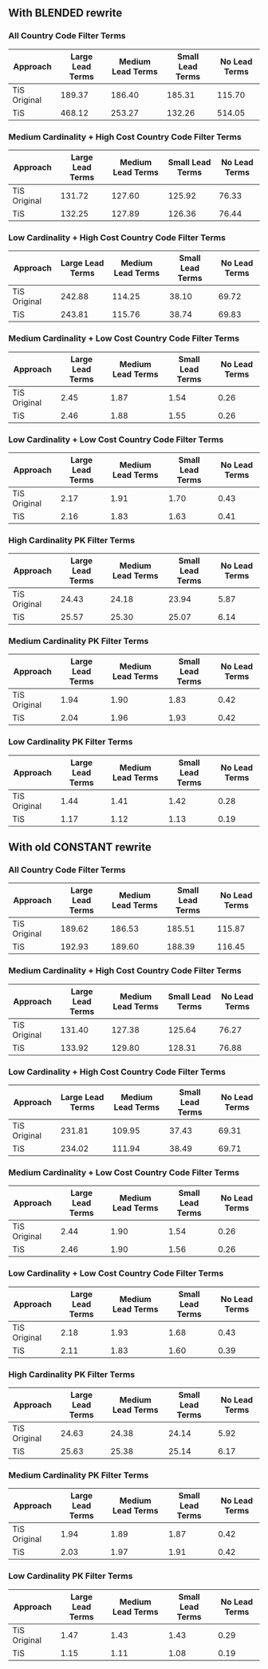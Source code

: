## With BLENDED rewrite

### All Country Code Filter Terms
| Approach     | Large Lead Terms | Medium Lead Terms | Small Lead Terms | No Lead Terms |
|--------------|------------------|-------------------|------------------|---------------|
| TiS Original | 189.37           | 186.40            | 185.31           | 115.70        |
| TiS          | 468.12           | 253.27            | 132.26           | 514.05        |

### Medium Cardinality + High Cost Country Code Filter Terms
| Approach     | Large Lead Terms | Medium Lead Terms | Small Lead Terms | No Lead Terms |
|--------------|------------------|-------------------|------------------|---------------|
| TiS Original | 131.72           | 127.60            | 125.92           | 76.33         |
| TiS          | 132.25           | 127.89            | 126.36           | 76.44         |

### Low Cardinality + High Cost Country Code Filter Terms
| Approach     | Large Lead Terms | Medium Lead Terms | Small Lead Terms | No Lead Terms |
|--------------|------------------|-------------------|------------------|---------------|
| TiS Original | 242.88           | 114.25            | 38.10            | 69.72         |
| TiS          | 243.81           | 115.76            | 38.74            | 69.83         |

### Medium Cardinality + Low Cost Country Code Filter Terms
| Approach     | Large Lead Terms | Medium Lead Terms | Small Lead Terms | No Lead Terms |
|--------------|------------------|-------------------|------------------|---------------|
| TiS Original | 2.45             | 1.87              | 1.54             | 0.26          |
| TiS          | 2.46             | 1.88              | 1.55             | 0.26          |

### Low Cardinality + Low Cost Country Code Filter Terms
| Approach     | Large Lead Terms | Medium Lead Terms | Small Lead Terms | No Lead Terms |
|--------------|------------------|-------------------|------------------|---------------|
| TiS Original | 2.17             | 1.91              | 1.70             | 0.43          |
| TiS          | 2.16             | 1.83              | 1.63             | 0.41          |

### High Cardinality PK Filter Terms
| Approach     | Large Lead Terms | Medium Lead Terms | Small Lead Terms | No Lead Terms |
|--------------|------------------|-------------------|------------------|---------------|
| TiS Original | 24.43            | 24.18             | 23.94            | 5.87          |
| TiS          | 25.57            | 25.30             | 25.07            | 6.14          |

### Medium Cardinality PK Filter Terms
| Approach     | Large Lead Terms | Medium Lead Terms | Small Lead Terms | No Lead Terms |
|--------------|------------------|-------------------|------------------|---------------|
| TiS Original | 1.94             | 1.90              | 1.83             | 0.42          |
| TiS          | 2.04             | 1.96              | 1.93             | 0.42          |

### Low Cardinality PK Filter Terms
| Approach     | Large Lead Terms | Medium Lead Terms | Small Lead Terms | No Lead Terms |
|--------------|------------------|-------------------|------------------|---------------|
| TiS Original | 1.44             | 1.41              | 1.42             | 0.28          |
| TiS          | 1.17             | 1.12              | 1.13             | 0.19          |


## With old CONSTANT rewrite

### All Country Code Filter Terms
| Approach     | Large Lead Terms | Medium Lead Terms | Small Lead Terms | No Lead Terms |
|--------------|------------------|-------------------|------------------|---------------|
| TiS Original | 189.62           | 186.53            | 185.51           | 115.87        |
| TiS          | 192.93           | 189.60            | 188.39           | 116.45        |

### Medium Cardinality + High Cost Country Code Filter Terms
| Approach     | Large Lead Terms | Medium Lead Terms | Small Lead Terms | No Lead Terms |
|--------------|------------------|-------------------|------------------|---------------|
| TiS Original | 131.40           | 127.38            | 125.64           | 76.27         |
| TiS          | 133.92           | 129.80            | 128.31           | 76.88         |

### Low Cardinality + High Cost Country Code Filter Terms
| Approach     | Large Lead Terms | Medium Lead Terms | Small Lead Terms | No Lead Terms |
|--------------|------------------|-------------------|------------------|---------------|
| TiS Original | 231.81           | 109.95            | 37.43            | 69.31         |
| TiS          | 234.02           | 111.94            | 38.49            | 69.71         |

### Medium Cardinality + Low Cost Country Code Filter Terms
| Approach     | Large Lead Terms | Medium Lead Terms | Small Lead Terms | No Lead Terms |
|--------------|------------------|-------------------|------------------|---------------|
| TiS Original | 2.44             | 1.90              | 1.54             | 0.26          |
| TiS          | 2.46             | 1.90              | 1.56             | 0.26          |

### Low Cardinality + Low Cost Country Code Filter Terms
| Approach     | Large Lead Terms | Medium Lead Terms | Small Lead Terms | No Lead Terms |
|--------------|------------------|-------------------|------------------|---------------|
| TiS Original | 2.18             | 1.93              | 1.68             | 0.43          |
| TiS          | 2.11             | 1.83              | 1.60             | 0.39          |

### High Cardinality PK Filter Terms
| Approach     | Large Lead Terms | Medium Lead Terms | Small Lead Terms | No Lead Terms |
|--------------|------------------|-------------------|------------------|---------------|
| TiS Original | 24.63            | 24.38             | 24.14            | 5.92          |
| TiS          | 25.63            | 25.38             | 25.14            | 6.17          |

### Medium Cardinality PK Filter Terms
| Approach     | Large Lead Terms | Medium Lead Terms | Small Lead Terms | No Lead Terms |
|--------------|------------------|-------------------|------------------|---------------|
| TiS Original | 1.94             | 1.89              | 1.87             | 0.42          |
| TiS          | 2.03             | 1.97              | 1.91             | 0.42          |

### Low Cardinality PK Filter Terms
| Approach     | Large Lead Terms | Medium Lead Terms | Small Lead Terms | No Lead Terms |
|--------------|------------------|-------------------|------------------|---------------|
| TiS Original | 1.47             | 1.43              | 1.43             | 0.29          |
| TiS          | 1.15             | 1.11              | 1.08             | 0.19          |
